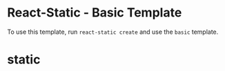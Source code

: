 # React-Static - Basic Template

To use this template, run `react-static create` and use the `basic` template.
# static
